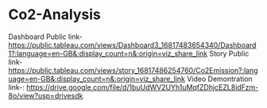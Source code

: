 # Co2-Analysis


Dashboard Public link-https://public.tableau.com/views/Dashboard3_16817483654340/Dashboard1?:language=en-GB&:display_count=n&:origin=viz_share_link
Story Public link-https://public.tableau.com/views/story_16817486254760/Co2Emission?:language=en-GB&:display_count=n&:origin=viz_share_link
Video Demontration link-: https://drive.google.com/file/d/1buUdWV2UYh1uMqfZDhjcEZL8idFzm-8o/view?usp=drivesdk
